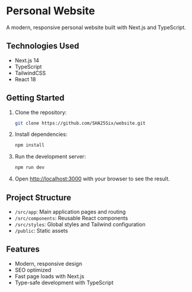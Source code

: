 # Personal Website

A modern, responsive personal website built with Next.js and TypeScript.

## Technologies Used

- Next.js 14
- TypeScript
- TailwindCSS
- React 18

## Getting Started

1. Clone the repository:
   ```bash
   git clone https://github.com/SHA25Six/website.git
   ```

2. Install dependencies:
   ```bash
   npm install
   ```

3. Run the development server:
   ```bash
   npm run dev
   ```

4. Open [http://localhost:3000](http://localhost:3000) with your browser to see the result.

## Project Structure

- `/src/app`: Main application pages and routing
- `/src/components`: Reusable React components
- `/src/styles`: Global styles and Tailwind configuration
- `/public`: Static assets

## Features

- Modern, responsive design
- SEO optimized
- Fast page loads with Next.js
- Type-safe development with TypeScript